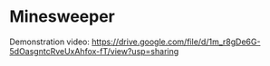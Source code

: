 # Minesweeper

Demonstration video: https://drive.google.com/file/d/1m_r8gDe6G-5dOasgntcRveUxAhfox-fT/view?usp=sharing

